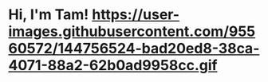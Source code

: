 # Hi, I'm Tam! https://user-images.githubusercontent.com/95560572/144756524-bad20ed8-38ca-4071-88a2-62b0ad9958cc.gif
